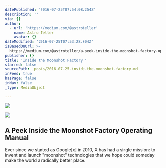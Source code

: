 ```yaml
---
datePublished: '2016-07-25T07:54:08.254Z'
description: ''
via: {}
author:
  - url: 'https://medium.com/@astroteller'
    name: Astro Teller
    avatar: {}
dateModified: '2016-07-25T07:53:28.804Z'
isBasedOnUrl: >-
  https://medium.com/@astroteller/a-peek-inside-the-moonshot-factory-operating-manual-f5c33c9ab4d7?source=userActivityShare-cc1b76617102-1469432948
publisher: {}
title: 'Inside the Moonshot Factory '
starred: false
sourcePath: _posts/2016-07-25-inside-the-moonshot-factory.md
inFeed: true
hasPage: false
inNav: false
_type: MediaObject

---
```

![](https://the-grid-user-content.s3-us-west-2.amazonaws.com/c8b60950-2d56-4a5f-92e1-61529bebe80b.jpg)

<article style=""><img src="https://imgflo.herokuapp.com/graph/vahj1ThiexotieMo/5c737d60dd8883e15edca05cf8ea5c48/noop.png?input=https%3A%2F%2Fd262ilb51hltx0.cloudfront.net%2Fmax%2F1200%2F1*aZGkcpMcl-lubTaM9m4cJQ.png" /><h1>A Peek Inside the Moonshot Factory Operating Manual</h1><p>Ever since we started as Google[x] in 2010, X has had a single mission: to invent and launch "moonshot" technologies that we hope could someday make the world a radically better place.</p></article>